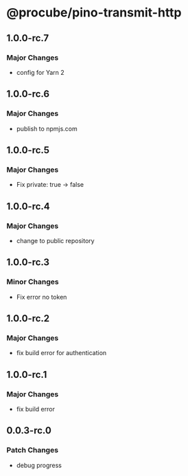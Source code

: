 # @procube/pino-transmit-http

## 1.0.0-rc.7

### Major Changes

- config for Yarn 2

## 1.0.0-rc.6

### Major Changes

- publish to npmjs.com

## 1.0.0-rc.5

### Major Changes

- Fix private: true -> false

## 1.0.0-rc.4

### Major Changes

- change to public repository

## 1.0.0-rc.3

### Minor Changes

- Fix error no token

## 1.0.0-rc.2

### Major Changes

- fix build error for authentication

## 1.0.0-rc.1

### Major Changes

- fix build error

## 0.0.3-rc.0

### Patch Changes

- debug progress
